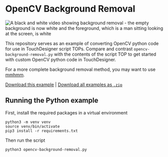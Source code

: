 # OpenCV Background Removal

![A black and white video showing background removal - the empty background is now white and the foreground, which is a man sitting looking at the screen, is white](./bgr.gif)

This repository serves as an example of converting OpenCV python code for use in TouchDesigner script TOPs. Compare and contrast `opencv-background-removal.py` with the contents of the script TOP to get started with custom OpenCV python code in TouchDesigner.

For a more complete background removal method, you may want to use [mmhmm](mmhmm.app/download).

[Download this example](https://github.com/XRRCA/CreativeCoding/raw/main/touchdesigner/opencv-background-removal/opencv-background-removal.toe) | [Download all examples as `.zip`](https://github.com/XRRCA/CreativeCoding/archive/refs/heads/main.zip)

## Running the Python example

First, install the required packages in a virtual environment

```
python3 -m venv venv
source venv/bin/activate
pip3 install -r requirements.txt
```

Then run the script

```
python3 opencv-background-removal.py
```
